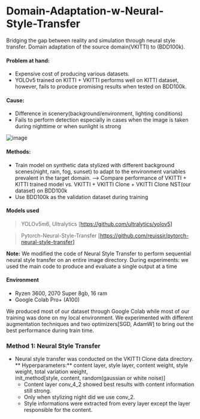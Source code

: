 # Domain-Adaptation-w-Neural-Style-Transfer
Bridging the gap between reality and simulation through neural style transfer. Domain adaptation of the source domain(VKITTI) to (BDD100k).

#### Problem at hand:
- Expensive cost of producing various datasets. 
- YOLOv5 trained on KITTI + VKITTI performs well on KITTI dataset, however, fails to produce promising results when     tested on BDD100k.

#### Cause:
- Difference in scenery(background/environment, lighting conditions)
- Fails to perform detection especially in cases when the image is taken during nighttime or when sunlight is strong

![image](https://github.com/reuissir/Domain-Adaptation-w-Neural-Style-Transfer/assets/96709570/6458a84e-bd36-4e60-a749-bb1a41439062)

#### Methods:
- Train model on synthetic data stylized with different background scenes(night, rain, fog, sunset) to adapt to the environment variables prevalent in the target domain.
  --> Compare performance of VKITTI + KITTI trained model vs. VKITTI + VKITTI Clone + VKITTI Clone NST(our dataset)         on BDD100k  
- Use BDD100k as the validation dataset during training

#### Models used
> YOLOv5m6, Ultralytics
[https://github.com/ultralytics/yolov5]

> Pytorch-Neural-Style-Transfer
[https://github.com/reuissir/pytorch-neural-style-transfer]

**Note:** We modified the code of Neural Style Transfer to perform sequential neural style transfer on an entire image directory.
During experiments: we used the main code to produce and evaluate a single output at a time

#### Environment
- Ryzen 3600, 2070 Super 8gb, 16 ram
- Google Colab Pro+ (A100)

We produced most of our dataset through Google Colab while most of our training was done on my local environment.
We experimented with different augmentation techniques and two optimizers[SGD, AdamW] to bring out the best performance during train time.

### Method 1: Neural Style Transfer
- Neural style transfer was conducted on the VKITTI Clone data directory.
  ** Hyperparameters:** content layer, style layer, content weight, style weight, total variation weight,             
                        init_method[style, content, random(gaussian or white noise)]
  - Content layer conv_4_2 showed best results with content information still strong.
  - Only when stylizing night did we use conv_2.
  - Style informations were extracted from every layer except the layer responsible for the content.

